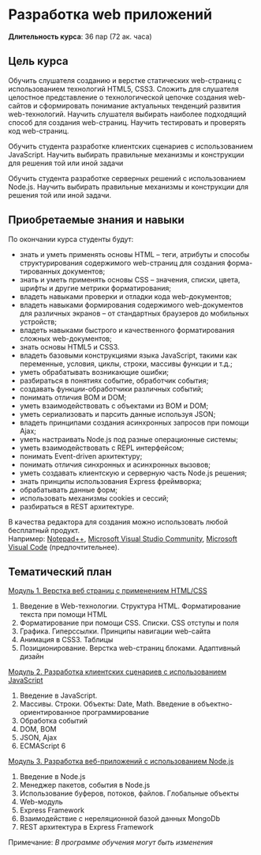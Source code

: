 # Разработка web приложений

**Длительность курса**: 36 пар (72 ак. часа)

## Цель курса

Обучить слушателя созданию и верстке статических web-страниц с использованием технологий HTML5, CSS3.  Сложить  для  слушателя  целостное представление о технологической цепочке создания web-сайтов и сформировать понимание актуальных тенденций развития web-технологий. Научить слушателя выбирать наиболее подходящий способ для создания web-страниц. Научить тестировать и проверять код web-страниц.

Обучить студента разработке клиентских сценариев с использованием JavaScript.  Научить выбирать правильные механизмы и конструкции для решения той или иной задачи

Обучить студента разработке серверных решений с использованием Node.js.  Научить выбирать правильные механизмы и конструкции для решения той или иной задачи.

## Приобретаемые знания и навыки

По окончании курса студенты будут:

* знать и уметь применять основы HTML – теги, атрибуты и способы структурирования содержимого web-страниц для создания форма-тированных документов;
* знать и уметь применять основы CSS – значения, списки, цвета, шрифты и другие метрики форматирования;
* владеть навыками проверки и отладки кода web-документов;
* владеть  навыками  формирования  содержимого  web-документов  для различных экранов – от стандартных браузеров до мобильных устройств;
* владеть навыками быстрого и качественного форматирования сложных web-документов;
* знать основы HTML5 и CSS3.
* владеть базовыми конструкциями языка JavaScript, такими как переменные, условия, циклы, строки, массивы функции и т.д.;
* уметь обрабатывать возникающие ошибки;
* разбираться в понятиях событие, обработчик события;
* создавать функции-обработчики различных событий;
* понимать отличия BOM и DOM;
* уметь взаимодействовать с объектами из BOM и DOM;
* уметь сериализовать и парсить данные используя JSON;
* владеть принципами создания асинхронных запросов при помощи Ajax;
* уметь настраивать Node.js под разные операционные системы;
* уметь взаимодействовать с REPL интерфейсом;
* понимать Event-driven архитектуру;
* понимать отличия синхронных и асинхронных вызовов;
* уметь создавать клиентскую и серверную часть Node.js решения;
* знать принципы использования Express фреймворка;
* обрабатывать данные форм;
* использовать механизмы cookies и сессий;
* разбираться в REST архитектуре.

<!-- Студенты получают сертификат о прослушивании курса **HTML5 Application Development Fundamentals** от Microsoft -->

<!-- Условие получение сертификата: выполнение 80% домашних заданий -->

В  качества  редактора  для  создания  можно  использовать  любой  бесплатный  продукт.  
Например: [Notepad++](https://notepad-plus-plus.org/downloads/),  [Microsoft  Visual  Studio  Community](https://visualstudio.microsoft.com/ru/vs/), [Microsoft Visual Code](https://code.visualstudio.com/) (предпочтительнее).

## Тематический план

[Модуль 1. Верстка веб страниц с применением HTML/CSS](module01)

1. Введение в Web-технологии. Структура HTML. Форматирование текста при помощи HTML
2. Форматирование при помощи CSS. Списки. CSS отступы и поля
3. Графика. Гиперссылки. Принципы навигации web-сайта
4. Анимация в CSS3. Таблицы
5. Позиционирование. Верстка web-страниц блоками. Адаптивный дизайн

[Модуль 2. Разработка клиентских сценариев с использованием JavaScript](module02)

1. Введение в JavaScript.
2. Массивы. Строки. Объекты: Date, Math. Введение в объектно-ориентированное программирование
3. Обработка событий
4. DOM, BOM
5. JSON, Ajax
6. ECMAScript 6

[Модуль 3. Разработка веб-приложений с использованием Node.js](module03)

1. Введение в Node.js
2. Менеджер пакетов, события в Node.js
3. Использование буферов, потоков, файлов. Глобальные объекты
4. Web-модуль
5. Express Framework
6. Взаимодействие с нереляционной базой данных MongoDb
7. REST архитектура в Express Framework

Примечание: *В программе обучения могут быть изменения*
